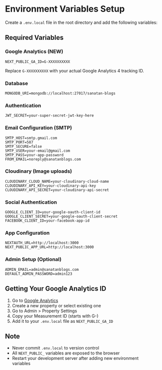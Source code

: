 # Environment Variables Setup

Create a `.env.local` file in the root directory and add the following variables:

## Required Variables

### Google Analytics (NEW)
```
NEXT_PUBLIC_GA_ID=G-XXXXXXXXXX
```
Replace `G-XXXXXXXXXX` with your actual Google Analytics 4 tracking ID.

### Database
```
MONGODB_URI=mongodb://localhost:27017/sanatan-blogs
```

### Authentication
```
JWT_SECRET=your-super-secret-jwt-key-here
```

### Email Configuration (SMTP)
```
SMTP_HOST=smtp.gmail.com
SMTP_PORT=587
SMTP_SECURE=false
SMTP_USER=your-email@gmail.com
SMTP_PASS=your-app-password
FROM_EMAIL=noreply@sanatanblogs.com
```

### Cloudinary (Image uploads)
```
CLOUDINARY_CLOUD_NAME=your-cloudinary-cloud-name
CLOUDINARY_API_KEY=your-cloudinary-api-key
CLOUDINARY_API_SECRET=your-cloudinary-api-secret
```

### Social Authentication
```
GOOGLE_CLIENT_ID=your-google-oauth-client-id
GOOGLE_CLIENT_SECRET=your-google-oauth-client-secret
FACEBOOK_CLIENT_ID=your-facebook-app-id
```

### App Configuration
```
NEXTAUTH_URL=http://localhost:3000
NEXT_PUBLIC_APP_URL=http://localhost:3000
```

### Admin Setup (Optional)
```
ADMIN_EMAIL=admin@sanatanblogs.com
DEFAULT_ADMIN_PASSWORD=admin123
```

## Getting Your Google Analytics ID

1. Go to [Google Analytics](https://analytics.google.com/)
2. Create a new property or select existing one
3. Go to Admin > Property Settings
4. Copy your Measurement ID (starts with G-)
5. Add it to your `.env.local` file as `NEXT_PUBLIC_GA_ID`

## Note
- Never commit `.env.local` to version control
- All `NEXT_PUBLIC_` variables are exposed to the browser
- Restart your development server after adding new environment variables